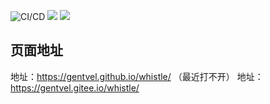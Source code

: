 ![CI/CD](https://github.com/Gentvel/whistle/workflows/CI/CD/badge.svg?event=push)
[![](https://img.shields.io/badge/GitHub-pass-green)](https://gentvel.github.io/whistle/)
[![](https://img.shields.io/badge/GitTee-pass-green)](https://gentvel.gitee.io/whistle/)
## 页面地址
地址：https://gentvel.github.io/whistle/  （最近打不开）
地址：https://gentvel.gitee.io/whistle/



